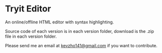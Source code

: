 Tryit Editor
============

An online/offline HTML editor with syntax highlighting.

Source code of each version is in each version folder, download is the .zip file in each version folder.

Please send me an email at [kevzho141@gmail.com](mailto:kevzho141@gmail.com) if you want to contribute.
